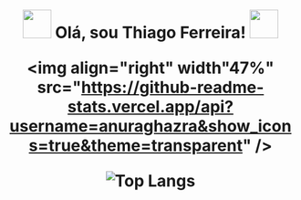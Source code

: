 <h1 align="center">
<img src="https://images.gamebanana.com/img/ico/sprays/sasuke.gif" width="50"> Olá, sou Thiago Ferreira! <img src="https://static.wikia.nocookie.net/valorant/images/5/54/Reaver%2C_EP_5_Spray.gif/revision/latest?cb=20220809145507" width="50" 
/h1>

<img align="right" width"47%" src="https://github-readme-stats.vercel.app/api?username=anuraghazra&show_icons=true&theme=transparent" />

![Top Langs](https://github-readme-stats.vercel.app/api/top-langs/?username=anuraghazra&layout=compact)


